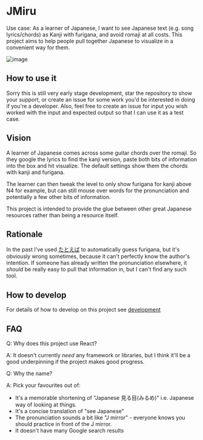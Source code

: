 # JMiru

Use case: As a learner of Japanese, I want to see Japanese text (e.g. song lyrics/chords) as Kanji with furigana, and avoid romaji at all costs.
This project aims to help people pull together Japanese to visualize in a convenient way for them.

![image](https://user-images.githubusercontent.com/2490482/34612730-da0d8daa-f222-11e7-9cb2-f63eadc7006c.png)

## How to use it
Sorry this is still very early stage development, star the repository to show your support, or create an issue for some work you'd be interested in doing if you're a developer. Also, feel free to create an issue for input you wish worked with the input and expected output so that I can use it as a test case.

## Vision
A learner of Japanese comes across some guitar chords over the romaji. So they google the lyrics to find the kanji version, paste both bits of information into the box and hit visualize. The default settings show them the chords with kanji and furigana.

The learner can then tweak the level to only show furigana for kanji above N4 for example, but can still mouse over words for the pronunciation and potentially a few other bits of information.

This project is intended to provide the glue between other great Japanese resources rather than being a resource itself.

## Rationale
In the past I've used [たとえば](https://tatoeba.org/eng/tools/furigana) to automatically guess furigana, but it's obviously wrong sometimes, because it can't perfectly know the author's intention. If someone has already written the pronunciation elsewhere, it *should* be really easy to pull that information in, but I can't find any such tool.

## How to develop
For details of how to develop on this project see [development](Development.md)

## FAQ

Q: Why does this project use React?

A: It doesn't currently *need* any framework or libraries, but I think it'll be a good underpinning if the project makes good progress.

Q: Why the name?

A: Pick your favourites out of:
* It's a memorable shortening of "Japanese 見る目(みるめ)" i.e. Japanese way of looking at things.
* It's a concise translation of "see Japanese"
* The pronunciation sounds a bit like "J mirror" - everyone knows you should practice in front of the J mirror.
* It doesn't have many Google search results
